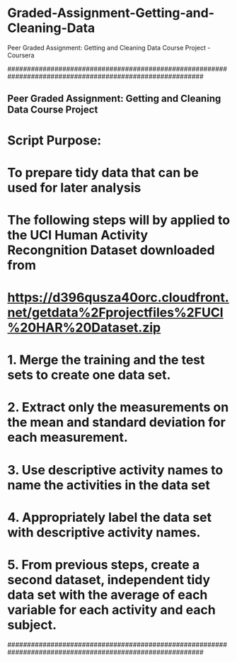 # Graded-Assignment-Getting-and-Cleaning-Data
Peer Graded Assignment: Getting and Cleaning Data Course Project - Coursera

##########################################################################################################

## Peer Graded Assignment: Getting and Cleaning Data Course Project

# Script Purpose:

# To prepare tidy data that can be used for later analysis
# The following steps will by applied to the UCI Human Activity Recongnition Dataset downloaded from 
# https://d396qusza40orc.cloudfront.net/getdata%2Fprojectfiles%2FUCI%20HAR%20Dataset.zip
#
# 1. Merge the training and the test sets to create one data set.
# 2. Extract only the measurements on the mean and standard deviation for each measurement. 
# 3. Use descriptive activity names to name the activities in the data set
# 4. Appropriately label the data set with descriptive activity names. 
# 5. From previous steps, create a second dataset, independent tidy data set with the average of each variable for each activity and each subject.

##########################################################################################################
